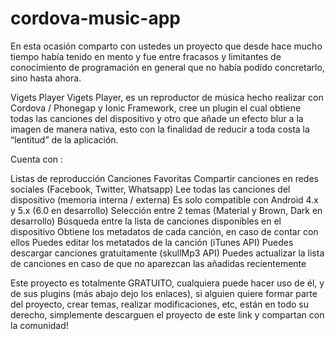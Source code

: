 # cordova-music-app
En esta ocasión comparto con ustedes un proyecto que desde hace mucho tiempo había tenido en mento y fue entre fracasos y limitantes de conocimiento de programación en general que no había podido concretarlo, sino hasta ahora.

Vigets Player
Vigets Player, es un reproductor de música hecho realizar con Cordova / Phonegap y Ionic Framework, cree un plugin el cual obtiene todas las canciones del dispositivo y otro que añade un efecto blur a la imagen de manera nativa, esto con la finalidad de reducir a toda costa la “lentitud” de la aplicación.

Cuenta con :

Listas de reproducción
Canciones Favoritas
Compartir canciones en redes sociales (Facebook, Twitter, Whatsapp)
Lee todas las canciones del dispositivo (memoria interna / externa)
Es solo compatible con Android 4.x y 5.x (6.0 en desarrollo)
Selección entre 2 temas (Material y Brown, Dark en desarrollo)
Búsqueda entre la lista de canciones disponibles en el dispositivo
Obtiene los metadatos de cada canción, en caso de contar con ellos
Puedes editar los metatados de la canción (iTunes API)
Puedes descargar canciones gratuitamente (skullMp3 API)
Puedes actualizar la lista de canciones en caso de que no aparezcan las añadidas recientemente

Este proyecto es totalmente GRATUITO, cualquiera puede hacer uso de él, y de sus plugins (más abajo dejo los enlaces), si alguien quiere formar parte del proyecto, crear temas, realizar modificaciones, etc, están en todo su derecho, simplemente descarguen el proyecto de este link y compartan con la comunidad!
